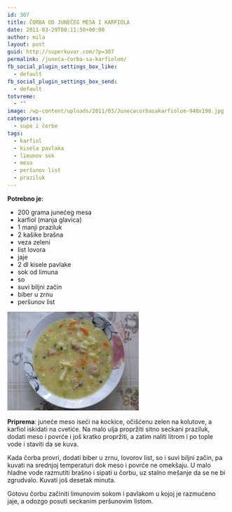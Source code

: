 ```yaml
---
id: 307
title: ČORBA OD JUNEĆEG MESA I KARFIOLA
date: 2011-03-29T08:11:50+00:00
author: mila
layout: post
guid: http://superkuvar.com/?p=307
permalink: /juneća-čorba-sa-karfiolom/
fb_social_plugin_settings_box_like:
  - default
fb_social_plugin_settings_box_send:
  - default
totvreme:
  - ""
image: /wp-content/uploads/2011/03/Junecacorbasakarfiolom-940x198.jpg
categories:
  - supe i čorbe
tags:
  - karfiol
  - kisela pavlaka
  - limunov sok
  - meso
  - peršunov list
  - praziluk
---
```

**Potrebno je**:

  * 200 grama junećeg mesa
  * karfiol (manja glavica)
  * 1 manji praziluk
  * 2 kašike brašna
  * veza zeleni
  * list lovora
  * jaje
  * 2 dl kisele pavlake
  * sok od limuna
  * so
  * suvi biljni začin
  * biber u zrnu
  * peršunov list

<img class="alignnone size-medium wp-image-4935" title="Junecacorbasakarfiolom" src="/wp-content/uploads/2011/03/Junecacorbasakarfiolom-300x225.jpg" alt="" width="300" height="225" /> 

**Priprema**: juneće meso iseći na kockice, očišćenu zelen na kolutove, a karfiol iskidati na cvetiće. Na malo ulja propržiti sitno seckani praziluk, dodati meso i povrće i još kratko propržiti, a zatim naliti litrom i po tople vode i staviti da se kuva.

Kada čorba provri, dodati biber u zrnu, lovorov list, so i suvi biljni začin, pa kuvati na srednjoj temperaturi dok meso i povrće ne omekšaju. U malo hladne vode razmutiti brašno i sipati u čorbu, uz stalno mešanje da se ne bi zgrudvalo. Kuvati još desetak minuta.

Gotovu čorbu začiniti limunovim sokom i pavlakom u kojoj je razmućeno jaje, a odozgo posuti seckanim peršunovim listom.